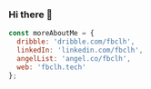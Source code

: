 ### Hi there 👋

<!--
Dribble: dribble.com/fbclh | LinkeIn: linkedin.com/fbclh | AngelList: angel.co/fbclh | Web: fbclh.tech

```javascript
const moreAboutMe = {
  dribble: 'dribble.com/fbclh',
  linkedIn: 'linkedin.com/fbclh',
  angelList: 'angel.co/fbclh',
  web: 'fbclh.tech',
  // test: [projecteuler.net/about](https://projecteuler.net/about)
};
```
-->

```javascript
const moreAboutMe = {
  dribble: 'dribble.com/fbclh',
  linkedIn: 'linkedin.com/fbclh',
  angelList: 'angel.co/fbclh',
  web: 'fbclh.tech'
};
```



